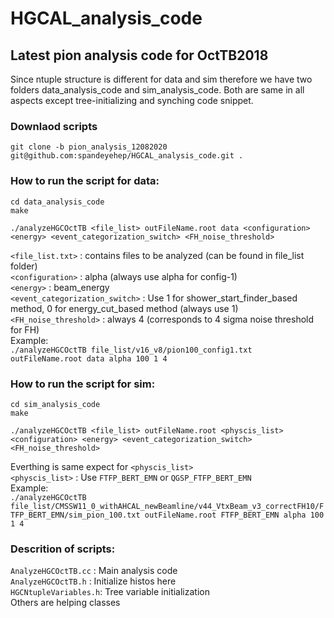 # HGCAL_analysis_code

## Latest pion analysis code for OctTB2018


Since ntuple structure is different for data and sim therefore we have two folders data_analysis_code and sim_analysis_code. Both are same in all aspects except tree-initializing and synching code snippet.

### Downlaod scripts <br/>
`git clone -b pion_analysis_12082020 git@github.com:spandeyehep/HGCAL_analysis_code.git .` <br/>

### How to run the script for data: <br/>

`cd data_analysis_code`<br/>
`make`<br/>

`./analyzeHGCOctTB <file_list> outFileName.root data <configuration> <energy> <event_categorization_switch> <FH_noise_threshold>`<br/>


`<file_list.txt>` : contains files to be analyzed (can be found in file_list folder)<br/>
`<configuration>` : alpha (always use alpha for config-1)<br/>
`<energy>` : beam_energy<br/>
`<event_categorization_switch>` : Use 1 for shower_start_finder_based method, 0 for energy_cut_based method (always use 1)<br/>
`<FH_noise_threshold>` : always 4 (corresponds to 4 sigma noise threshold for FH)<br/>
Example: <br/>
`./analyzeHGCOctTB file_list/v16_v8/pion100_config1.txt outFileName.root data alpha 100 1 4`


### How to run the script for sim: <br/>
`cd sim_analysis_code`<br/>
`make`<br/>

`./analyzeHGCOctTB <file_list> outFileName.root <physcis_list> <configuration> <energy> <event_categorization_switch> <FH_noise_threshold>`<br/>

Everthing is same expect for `<physcis_list>` <br/>
`<physcis_list>` : Use `FTFP_BERT_EMN` or `QGSP_FTFP_BERT_EMN` <br/>
Example: <br/>
`./analyzeHGCOctTB file_list/CMSSW11_0_withAHCAL_newBeamline/v44_VtxBeam_v3_correctFH10/FTFP_BERT_EMN/sim_pion_100.txt outFileName.root FTFP_BERT_EMN alpha 100 1 4`


### Descrition of scripts: <br/>
`AnalyzeHGCOctTB.cc` : Main analysis code <br/>
`AnalyzeHGCOctTB.h` : Initialize histos here <br/>
`HGCNtupleVariables.h`: Tree variable initialization <br/>
Others are helping classes

